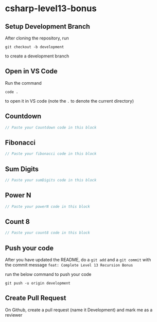 # csharp-level13-bonus

## Setup Development Branch
After cloning the repository, run

```
git checkout -b development
```

to create a development branch

## Open in VS Code 

Run the command 

```
code .
```

to open it in VS code (note the `.` to denote the current directory)

## Countdown

```csharp
// Paste your Countdown code in this block
```

## Fibonacci
```csharp
// Paste your fibonacci code in this block
```

## Sum Digits
```csharp
// Paste your sumDigits code in this block
```

## Power N
```csharp
// Paste your powerN code in this block
```

## Count 8 
```csharp
// Paste your count8 code in this block
```



## Push your code

After you have updated the README, do a `git add` and a `git commit` with the commit message `feat: Complete Level 13 Recursion Bonus`

run the below command to push your code

```
git push -u origin development
```

## Create Pull Request
On Github, create a pull request (name it Development) and mark me as a reviewer
